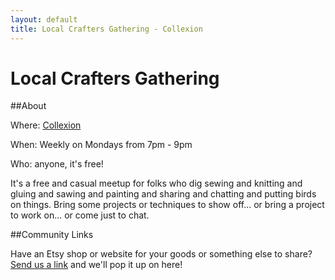 ```yaml
---
layout: default
title: Local Crafters Gathering - Collexion
---
```


<div id="page">

# Local Crafters Gathering

##About


Where:
[Collexion](/pages/collexion.html)

When: Weekly on Mondays from 7pm - 9pm

Who: anyone, it's free!

It's a free and casual meetup for folks who dig sewing and knitting and gluing and sawing and painting and sharing and chatting and putting birds on things. Bring some projects or techniques to show off... or bring a project to work on... or come just to chat.



##Community Links


Have an Etsy shop or website for your goods or something else to share?
[Send us a link](mailto:n@nikolaiwarner.com) and we'll pop it up on here!

</div>
